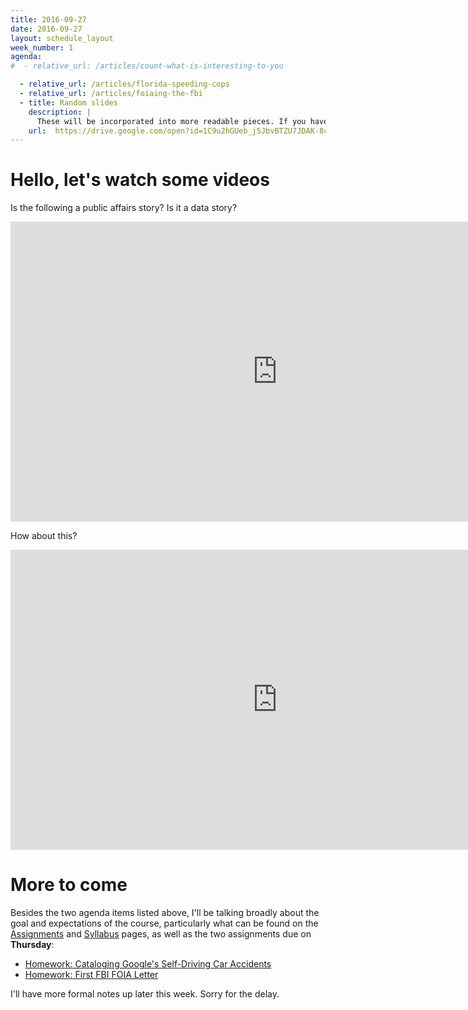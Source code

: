 ```yaml
---
title: 2016-09-27
date: 2016-09-27
layout: schedule_layout
week_number: 1
agenda:
#  - relative_url: /articles/count-what-is-interesting-to-you

  - relative_url: /articles/florida-speeding-cops
  - relative_url: /articles/foiaing-the-fbi
  - title: Random slides
    description: |
      These will be incorporated into more readable pieces. If you have questions where I got the data just ask and I can send you along.
    url:  https://drive.google.com/open?id=1C9u2hGUeb_j5JbvBTZU7JDAK-8cf0geOUXCY7bMjCXw
---
```




# Hello, let's watch some videos

Is the following a public affairs story? Is it a data story?

<iframe width="853" height="480" src="https://www.youtube.com/embed/p7Au42hxpYQ?rel=0" frameborder="0" allowfullscreen></iframe>

How about this?

<iframe width="853" height="480" src="https://www.youtube.com/embed/hBHOTK4sQPY?rel=0" frameborder="0" allowfullscreen></iframe>


# More to come

Besides the two agenda items listed above, I'll be talking broadly about the goal and expectations of the course, particularly what can be found on the [Assignments](/sssignments) and [Syllabus](/syllabus) pages, as well as the two assignments due on __Thursday__:

- [Homework: Cataloging Google's Self-Driving Car Accidents](/assignments/google-car-crash-reports/)
- [Homework: First FBI FOIA Letter](http://localhost:4567/assignments/first-fbi-foia/)



I'll have more formal notes up later this week. Sorry for the delay.

